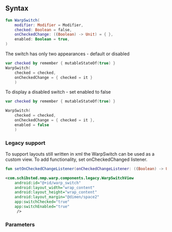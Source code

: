 
## Syntax

```kotlin example
fun WarpSwitch(
    modifier: Modifier = Modifier,
    checked: Boolean = false,
    onCheckedChange: ((Boolean) -> Unit) = { },
    enabled: Boolean = true,
)
```

The switch has only two appearances - default or disabled

```kotlin example
var checked by remember { mutableStateOf(true) }
WarpSwitch(
    checked = checked,
    onCheckedChange = { checked = it }
    )
```

To display a disabled switch - set enabled to false
```kotlin example
var checked by remember { mutableStateOf(true) }

WarpSwitch(
    checked = checked,
    onCheckedChange = { checked = it },
    enabled = false
    )
```

### Legacy support
To support layouts still written in xml the WarpSwitch can be used as a custom view. To add functionality, set onCheckedChanged listener.

```kotlin example
fun setOnCheckedChangeListener(onCheckedChangeListener: ((Boolean) -> Unit))
```

```xml example
<com.schibsted.nmp.warp.components.legacy.WarpSwitchView
    android:id="@+id/warp_switch"
    android:layout_width="wrap_content"
    android:layout_height="wrap_content"
    android:layout_margin="@dimen/space2"
    app:switchChecked="true"
    app:switchEnabled="true"
     />
```

### Parameters

<api-table type=android component="Switch" />

